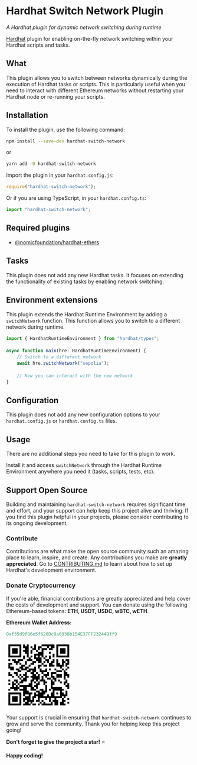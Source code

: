 # Hardhat Switch Network Plugin

_A Hardhat plugin for dynamic network switching during runtime_

[Hardhat](https://hardhat.org) plugin for enabling on-the-fly network switching within your Hardhat scripts and tasks.

## What

This plugin allows you to switch between networks dynamically during the execution of Hardhat tasks or scripts. This is particularly useful when you need to interact with different Ethereum networks without restarting your Hardhat node or re-running your scripts.

## Installation

To install the plugin, use the following command:

```bash
npm install --save-dev hardhat-switch-network
```

or

```bash
yarn add -D hardhat-switch-network
```

Import the plugin in your `hardhat.config.js`:

```js
require("hardhat-switch-network");
```

Or if you are using TypeScript, in your `hardhat.config.ts`:

```ts
import "hardhat-switch-network";
```

## Required plugins

-   [@nomicfoundation/hardhat-ethers](https://github.com/NomicFoundation/hardhat/tree/main/packages/hardhat-ethers)

## Tasks

This plugin does not add any new Hardhat tasks. It focuses on extending the functionality of existing tasks by enabling network switching.

## Environment extensions

This plugin extends the Hardhat Runtime Environment by adding a `switchNetwork` function. This function allows you to switch to a different network during runtime.

```ts
import { HardhatRuntimeEnvironment } from "hardhat/types";

async function main(hre: HardhatRuntimeEnvironment) {
    // Switch to a different network
    await hre.switchNetwork("sepolia");

    // Now you can interact with the new network
}
```

## Configuration

This plugin does not add any new configuration options to your `hardhat.config.js` or `hardhat.config.ts` files.

## Usage

There are no additional steps you need to take for this plugin to work.

Install it and access `switchNetwork` through the Hardhat Runtime Environment anywhere you need it (tasks, scripts, tests, etc).

## Support Open Source

Building and maintaining `hardhat-switch-network` requires significant time and effort, and your support can help keep this project alive and thriving. If you find this plugin helpful in your projects, please consider contributing to its ongoing development.

### Contribute

Contributions are what make the open source community such an amazing place to learn, inspire, and create. Any contributions you make are **greatly appreciated**. Go to [CONTRIBUTING.md](./CONTRIBUTING.md) to learn about how to set up Hardhat's development environment.

### Donate Cryptocurrency

If you're able, financial contributions are greatly appreciated and help cover the costs of development and support. You can donate using the following Ethereum-based tokens: **ETH, USDT, USDC, wBTC, wETH**.

**Ethereum Wallet Address:**

```mm
0xf35d9f86e5f620Dc8a6938b154E37FF23244Dff9
```

![donate address](./assets/donate_to.png)

Your support is crucial in ensuring that `hardhat-switch-network` continues to grow and serve the community. Thank you for helping keep this project going!

**Don't forget to give the project a star!** :star:

**Happy coding!**
